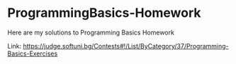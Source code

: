# ProgrammingBasics-Homework

Here are my solutions to Programming Basics Homework

Link: https://judge.softuni.bg/Contests#!/List/ByCategory/37/Programming-Basics-Exercises
